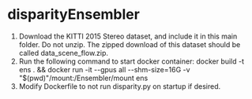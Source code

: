 # disparityEnsembler
1. Download the KITTI 2015 Stereo dataset, and include it in this main folder. Do not unzip. The zipped download of this dataset should be called data_scene_flow.zip. 
2. Run the following command to start docker container: docker build -t ens . && docker run -it --gpus all --shm-size=16G -v "$(pwd)"/mount:/Ensembler/mount ens
3. Modify Dockerfile to not run disparity.py on startup if desired. 
